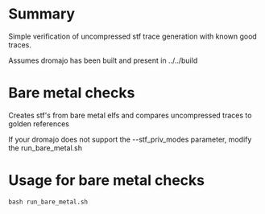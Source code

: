 # Summary

Simple verification of uncompressed stf trace generation with known good traces.

Assumes dromajo has been built and present in ../../build

# Bare metal checks
Creates stf's from bare metal elfs and compares uncompressed traces to golden references

If your dromajo does not support the --stf_priv_modes parameter, modify the
run_bare_metal.sh

# Usage for bare metal checks
```
bash run_bare_metal.sh
```

